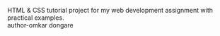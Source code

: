 HTML & CSS tutorial project for my web development assignment with practical examples.
<br>
author-omkar dongare
